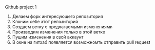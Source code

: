 Github project 1

1. Делаем форк интересующего репозитория
2. Клоним себе этот репозиторий
3. Создаем ветку с предлагаемыми изменениями
4. Производим изменения только в этой ветке
5. Пушим изменения в свой аккаунт
6. В окне на гитхаб появляется возможномть отправить pull request